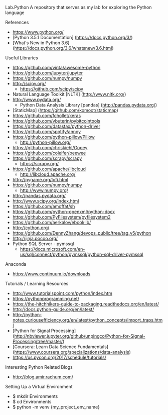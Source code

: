 Lab.Python
A repository that serves as my lab for exploring the Python language


References
* https://www.python.org/
* [Python 3.5.1 Documentation] (https://docs.python.org/3/)
* [What's New in Python 3.6] (https://docs.python.org/3.6/whatsnew/3.6.html)

Useful Libraries
* https://github.com/vinta/awesome-python
* https://github.com/jupyter/jupyter
* https://github.com/numpy/numpy
* http://scipy.org/
	* https://github.com/scipy/scipy 
* Natural Language Toolkit [NLTK] (http://www.nltk.org/)
* http://www.pydata.org/
	* Python Data Analysis Library [pandas] (http://pandas.pydata.org/)
* [StaticMap] (https://github.com/komoot/staticmap)
* https://github.com/fchollet/keras 
* https://github.com/vbuterin/pybitcointools
* https://github.com/datastax/python-driver
* https://github.com/spotify/annoy
* https://github.com/python-pillow/Pillow
  * http://python-pillow.org/
* https://github.com/chriskiehl/Gooey
* https://github.com/coleifer/peewee
* https://github.com/scrapy/scrapy
  * https://scrapy.org/
* https://github.com/apache/libcloud
  * http://libcloud.apache.org/ 
* http://pygame.org/lofi.html
* https://github.com/numpy/numpy
  * http://www.numpy.org/
* http://pandas.pydata.org/
* http://www.scipy.org/index.html
* https://github.com/amoffat/sh
* https://github.com/python-openxml/python-docx
* https://github.com/PyFilesystem/pyfilesystem2
* https://github.com/aerkalov/ebooklib/
* http://cython.org/
* https://github.com/DennyZhang/devops_public/tree/tag_v5/python
* http://jinja.pocoo.org/
* Python SQL Server - pymssql
  * https://docs.microsoft.com/en-us/sql/connect/python/pymssql/python-sql-driver-pymssql



Anaconda
* https://www.continuum.io/downloads

Tutorials / Learning Resources
* http://www.tutorialspoint.com/python/index.htm
* https://pythonprogramming.net/
* https://the-hitchhikers-guide-to-packaging.readthedocs.org/en/latest/
* http://docs.python-guide.org/en/latest/
* http://python-notes.curiousefficiency.org/en/latest/python_concepts/import_traps.html
* [Python for Signal Processing] (http://nbviewer.jupyter.org/github/unpingco/Python-for-Signal-Processing/tree/master/)
* [Coursera: Learn Data Science Fundamentals] (https://www.coursera.org/specializations/data-analysis)
* https://us.pycon.org/2017/schedule/tutorials/


Interesting Python Related Blogs
* http://blog.amir.rachum.com/



Setting Up a Virtual Environment
* $ mkdir Environments
* $ cd Environments
* $ python -m venv {my_project_env_name}
